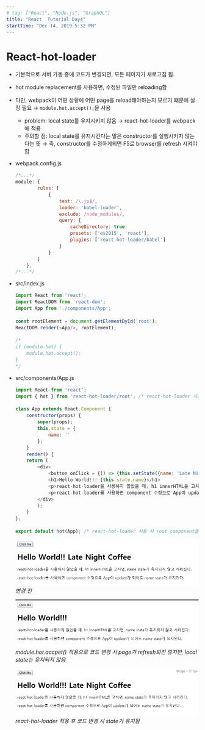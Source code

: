 ```yaml
---
# tag: ["React", "Node.js", "GraphQL"]
title: "React  Tutorial Day4"
startTime: "Dec 14, 2019 5:32 PM"
---
```


# React-hot-loader

- 기본적으로 서버 가동 중에 코드가 변경되면, 모든 페이지가 새로고침 됨.
- hot module replacement를 사용하면, 수정된 파일만 reloading함
- 다만, webpack이 어떤 상황에 어떤 page를 reload해야하는지 모르기 떄문에 설정 필요 →  `module.hot.accept();`을 사용
    - problem: local state를 유지시키지 않음 → react-hot-loader를 webpack에 적용
    - 주의할 점: local state를 유지시킨다는 말은 constructor를 실행시키지 않는다는 뜻 → 즉, constructor를 수정하게되면 F5로 browser를 refresh 시켜야 함
- webpack.config.js
    ```javascript
    /*...*/
    module: {
            rules: [
                {
                    test: /\.js$/,
                    loader: 'babel-loader',
                    exclude: /node_modules/,
                    query: {
                        cacheDirectory: true,
                        presets: ['es2015', 'react'],
                        plugins: ['react-hot-loader/babel'] 
                    }
                }
            ]
        },
    /*...*/
    ```
- src/index.js    
    ```javascript
    import React from 'react';
    import ReactDOM from 'react-dom';
    import App from './components/App';
    
    const rootElement = document.getElementById('root');
    ReactDOM.render(<App/>, rootElement);
    
    /*
    if (module.hot) {
        module.hot.accept();
    }
    */
    ```
- src/components/App.js
    ```javascript
    import React from 'react';
    import { hot } from 'react-hot-loader/root'; /* react-hot-loader 사용 시 import 해줘야함 */
    
    class App extends React.Component {
        constructor(props) {
            super(props);
            this.state = {
                name: ''
            };
        }
        render() {
        return (
            <div>
                <button onClick = {() => {this.setState({name: 'Late Night Coffee'});}}>Click Me</button>
                <h1>Hello World!!! {this.state.name}</h1>
                <p>react-hot-loader을 사용하지 않았을 때, h1 innerHTML을 고치면, name state가 유지되지 않고 사라진다.</p>
                <p>react-hot-loader를 사용하면 component 수정으로 App이 update가 되어도 name state가 유지된다.</p>
            </div>
            );
        }
    };
    
    export default hot(App); /* react-hot-loader 사용 시 root component를 hot-exported로 변환해줘야함 */
    ```
    ![Day4/Untitled.png](Day4/Untitled.png)
    *변경 전*

    ![Day4/Untitled%201.png](Day4/Untitled%201.png)
    *module.hot.accpet() 적용으로 코드 변경 시 page가 refresh되진 않지만, local state는 유지되지 않음*

    ![Day4/Untitled%202.png](Day4/Untitled%202.png)
    *react-hot-loader 적용 후 코드 변경 시 state가 유지됨*